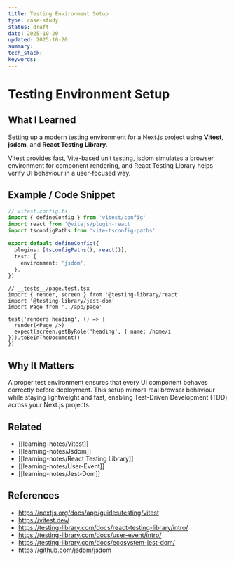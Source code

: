 ```yaml
---
title: Testing Environment Setup
type: case-study
status: draft
date: 2025-10-20
updated: 2025-10-20
summary:
tech_stack:
keywords:
---
```

# Testing Environment Setup

## What I Learned
Setting up a modern testing environment for a Next.js project using **Vitest**, **jsdom**, and **React Testing Library**.

Vitest provides fast, Vite-based unit testing, jsdom simulates a browser environment for component rendering, and React Testing Library helps verify UI behaviour in a user-focused way.
## Example / Code Snippet
```ts
// vitest.config.ts
import { defineConfig } from 'vitest/config'
import react from '@vitejs/plugin-react'
import tsconfigPaths from 'vite-tsconfig-paths'

export default defineConfig({
  plugins: [tsconfigPaths(), react()],
  test: {
    environment: 'jsdom',
  },
})
```

```tsx
// __tests__/page.test.tsx
import { render, screen } from '@testing-library/react'
import '@testing-library/jest-dom'
import Page from '../app/page'

test('renders heading', () => {
  render(<Page />)
  expect(screen.getByRole('heading', { name: /home/i })).toBeInTheDocument()
})
```
## Why It Matters
A proper test environment ensures that every UI component behaves correctly before deployment.
This setup mirrors real browser behaviour while staying lightweight and fast, enabling Test-Driven Development (TDD) across your Next.js projects.

## Related 
- [[learning-notes/Vitest]]
- [[learning-notes/Jsdom]]
- [[learning-notes/React Testing Library]]
- [[learning-notes/User-Event]]
- [[learning-notes/Jest-Dom]]

## References
- https://nextjs.org/docs/app/guides/testing/vitest
- https://vitest.dev/
- https://testing-library.com/docs/react-testing-library/intro/
- https://testing-library.com/docs/user-event/intro/
- https://testing-library.com/docs/ecosystem-jest-dom/
- https://github.com/jsdom/jsdom